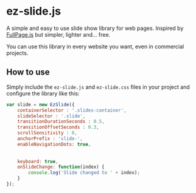 # ez-slide.js

A simple and easy to use slide show library for web pages.
Inspired by [FullPage.js](https://alvarotrigo.com/fullPage/) but simpler, lighter and... free.

You can use this library in every website you want, even in commercial projects.

## How to use
Simply include the `ez-slide.js` and `ez-slide.css` files in your project and configure the library like this:

```javascript
var slide = new EzSlide({
    containerSelector : '.slides-container',
    slideSelector : '.slide',
    transitionDurationSeconds : 0.5,
    transitionOffsetSeconds : 0.3,
    scrollSensitivity : 8,
    anchorPrefix : 'slide-',
    enableNavigationDots: true,
    
    
    keyboard: true,
    onSlideChange: function(index) {
        console.log('Slide changed to ' + index);
    }
});
```